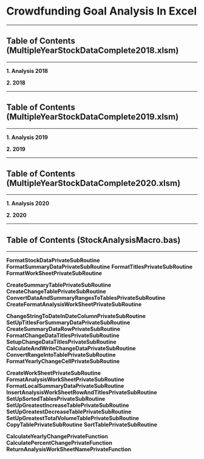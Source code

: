 # **Crowdfunding Goal Analysis In Excel**

----

## **Table of Contents (MultipleYearStockDataComplete2018.xlsm)**

----

**1. Analysis 2018**

**2. 2018**

----

## **Table of Contents (MultipleYearStockDataComplete2019.xlsm)**

----

**1. Analysis 2019**

**2. 2019**

----

## **Table of Contents (MultipleYearStockDataComplete2020.xlsm)**

----

**1. Analysis 2020**

**2. 2020**

----

## **Table of Contents (StockAnalysisMacro.bas)**

----

**FormatStockDataPrivateSubRoutine**
**FormatSummaryDataPrivateSubRoutine**
**FormatTitlesPrivateSubRoutine**
**FormatWorkSheetPrivateSubRoutine**

**CreateSummaryTablePrivateSubRoutine**
**CreateChangeTablePrivateSubRoutine**
**ConvertDataAndSummaryRangesToTablesPrivateSubRoutine**
**CreateFormatAnalysisWorkSheetPrivateSubRoutine**

**ChangeStringToDateInDateColumnPrivateSubRoutine**
**SetUpTitlesForSummaryDataPrivateSubRoutine**
**CreateSummaryDataRowPrivateSubRoutine**
**FormatChangeDataTitlesPrivateSubRoutine**
**SetupChangeDataTitlesPrivateSubRoutine**
**CalculateAndWriteChangeDataPrivateSubRoutine**
**ConvertRangeIntoTablePrivateSubRoutine**
**FormatYearlyChangeCellPrivateSubRoutine**

**CreateWorkSheetPrivateSubRoutine**
**FormatAnalysisWorkSheetPrivateSubRoutine**
**FormatLocalSummaryDataPrivateSubRoutine**
**InsertAnalysisWorkSheetRowAndTitlesPrivateSubRoutine**
**SetUpSortedTablesPrivateSubRoutine**
**SetUpGreatestIncreaseTablePrivateSubRoutine**
**SetUpGreatestDecreaseTablePrivateSubRoutine**
**SetUpGreatestTotalVolumeTablePrivateSubRoutine**
**CopyTablePrivateSubRoutine**
**SortTablePrivateSubRoutine**

**CalculateYearlyChangePrivateFunction**
**CalculatePercentChangePrivateFunction**
**ReturnAnalysisWorkSheetNamePrivateFunction**
